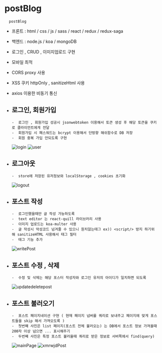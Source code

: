 # postBlog
      postBlog
- 프론트 : html / css / js / sass / react / redux / redux-saga
- 백엔드 : node.js / koa / mongoDB
- 로그인 , CRUD , 이미지업로드 구현
- 모바일 최적
- CORS proxy 사용
- XSS 쿠키 httpOnly , sanitizeHtml 사용
- axios 이용한 비동기 통신

- 로그인, 회원가입
   -    
      -  로그인 , 회원가입 성공시 jsonwebtoken 이용해서 토큰 생성 후 해당 토큰을 쿠키로 클라이언트에게 전달
      -  회원가입 시 패스워드는 bcrypt 이용해서 단방향 해쉬함수로 DB 저장
      -  회원 중복 가입 안되도록 구현
     ![login](https://user-images.githubusercontent.com/83571689/143227298-490296ce-4996-408c-a77d-48c13dc5fcbc.jpg)
     ![user](https://user-images.githubusercontent.com/83571689/143230803-ee0a9f9a-8780-4a01-9fbd-a55094fa8662.jpg)

- 로그아웃
   -    
      -  store에 저장된 유저정보와 localStorage , cookies 초기화
     ![logout](https://user-images.githubusercontent.com/83571689/143228899-a9e22825-2bec-426d-ac08-0179fe229572.jpg)

- 포스트 작성
   -    
      -  로그인했을때만 글 작성 가능하도록
      -  text editor 는 react-quill 라이브러리 사용
      -  이미지 업로드는 koa-multer 사용
      -  글 작성시 악성코드 넘겨줄 수 있으니 원치않는태그 ex)) <script/> 방지 하기위해 sanitizeHTML 사용해서 태그 필터
      -  태그 기능 추가
    ![writePost](https://user-images.githubusercontent.com/83571689/143230639-3838bbad-f7fd-4bc9-ab0d-c94521e5b3ff.jpg)

- 포스트 수정 , 삭제
   -    
      -  수정 및 삭제는 해당 포스터 작성자와 로그인 유저의 아이디가 일치하면 되도록
    ![updatedeletepost](https://user-images.githubusercontent.com/83571689/143231511-592da281-87f7-424d-bedb-78b8adcae5d5.jpg)

- 포스트 불러오기
   -    
      -  포스트 페이지네이션 구현 ( 현재 페이지 넘버를 쿼리로 보내주고 페이지에 맞게 포스트들을 skip 해서 가져오도록 )
      -  첫번째 사진은 list 페이지(포스트 전체 불러오는) 는 DB에서 포스트 정보 가져올때 200자 이상 넘으면 ... 표시해주기
      -  두번째 사진은 특정 포스트 불러올때 쿼리로 받은 정보로 서버쪽에서 find(query)
    ![mainPage](https://user-images.githubusercontent.com/83571689/143232261-61717282-a685-4b46-9485-1d2f35aef210.jpg) 
    ![xmrwjdPost](https://user-images.githubusercontent.com/83571689/143232705-85719660-8f33-40a8-b8a2-e1aeab279bff.jpg)

      
   

